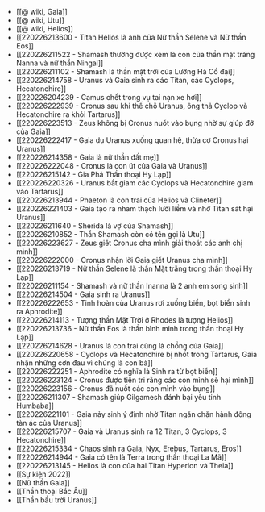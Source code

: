 - [[@ wiki, Gaia]]
- [[@ wiki, Utu]]
- [[@ wiki, Helios]]
- [[220226213600 - Titan Helios là anh của Nữ thần Selene và Nữ thần Eos]]
- [[220226211522 - Shamash thường được xem là con của thần mặt trăng Nanna và nữ thần Ningal]]
- [[220226211102 - Shamash là thần mặt trời của Lưỡng Hà Cổ đại]]
- [[220226214758 - Uranus và Gaia sinh ra các Titan, các Cyclops, Hecatonchire]]
- [[220226204239 - Camus chết trong vụ tai nạn xe hơi]]
- [[220226222939 - Cronus sau khi thế chỗ Uranus, ông thả Cyclop và Hecatonchire ra khỏi Tartarus]]
- [[220226223513 - Zeus không bị Cronus nuốt vào bụng nhờ sự giúp đỡ của Gaia]]
- [[220226222417 - Gaia dụ Uranus xuống quan hệ, thừa cơ Cronus hại Uranus]]
- [[220226214358 - Gaia là nữ thần đất mẹ]]
- [[220226222048 - Cronus là con út của Gaia và Uranus]]
- [[220226215142 - Gia Phả Thần thoại Hy Lạp]]
- [[220226220326 - Uranus bắt giam các Cyclops và Hecatonchire giam vào Tartarus]]
- [[220226213944 - Phaeton là con trai của Helios và Clineter]]
- [[220226221403 - Gaia tạo ra nham thạch lưỡi liềm và nhờ Titan sát hại Uranus]]
- [[220226211640 - Sherida là vợ của Shamash]]
- [[220226210852 - Thần Shamash còn có tên gọi là Utu]]
- [[220226223627 - Zeus giết Cronus cha mình giải thoát các anh chị mình]]
- [[220226222000 - Cronus nhận lời Gaia giết Uranus cha mình]]
- [[220226213719 - Nữ thần Selene là thần Mặt trăng trong thần thoại Hy Lạp]]
- [[220226211154 - Shamash và nữ thần Inanna là 2 anh em song sinh]]
- [[220226214504 - Gaia sinh ra Uranus]]
- [[220226222653 - Tinh hoàn của Uranus rơi xuống biển, bọt biển sinh ra Aphrodite]]
- [[220226214113 - Tượng thần Mặt Trời ở Rhodes là tượng Helios]]
- [[220226213736 - Nữ thần Eos là thần bình minh trong thần thoại Hy Lạp]]
- [[220226214628 - Uranus là con trai cũng là chồng của Gaia]]
- [[220226220658 - Cyclops và Hecatonchire bị nhốt trong Tartarus, Gaia nhận những cơn đau vì chúng là con bà]]
- [[220226222251 - Aphrodite có nghĩa là Sinh ra từ bọt biển]]
- [[220226223124 - Cronus được tiên tri rằng các con mình sẽ hại mình]]
- [[220226223156 - Cronus đã nuốt các con mình vào bụng]]
- [[220226211307 - Shamash giúp Gilgamesh đánh bại yêu tinh Humbaba]]
- [[220226221101 - Gaia nảy sinh ý định nhờ Titan ngăn chặn hành động tàn ác của Uranus]]
- [[220226215707 - Gaia và Uranus sinh ra 12 Titan, 3 Cyclops, 3 Hecatonchire]]
- [[220226215334 - Chaos sinh ra Gaia, Nyx, Erebus, Tartarus, Eros]]
- [[220226214944 - Gaia có tên là Terra trong thần thoại La Mã]]
- [[220226213145 - Helios là con của hai Titan Hyperion và Theia]]
- [[Sự kiện 2022]]
- [[Nữ thần Gaia]]
- [[Thần thoại Bắc Âu]]
- [[Thần bầu trời Uranus]]
